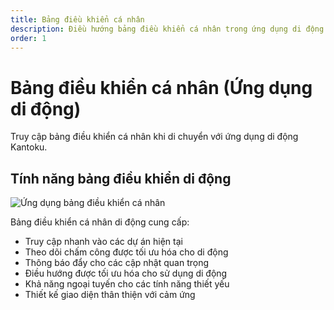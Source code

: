 ```yaml
---
title: Bảng điều khiển cá nhân
description: Điều hướng bảng điều khiển cá nhân trong ứng dụng di động Kantoku.
order: 1
---
```


# Bảng điều khiển cá nhân (Ứng dụng di động)

Truy cập bảng điều khiển cá nhân khi di chuyển với ứng dụng di động Kantoku.

## Tính năng bảng điều khiển di động

![Ứng dụng bảng điều khiển cá nhân](/guide-books/app-version/01-personal-dashboard.jpg)

Bảng điều khiển cá nhân di động cung cấp:
- Truy cập nhanh vào các dự án hiện tại
- Theo dõi chấm công được tối ưu hóa cho di động
- Thông báo đẩy cho các cập nhật quan trọng
- Điều hướng được tối ưu hóa cho sử dụng di động
- Khả năng ngoại tuyến cho các tính năng thiết yếu
- Thiết kế giao diện thân thiện với cảm ứng
